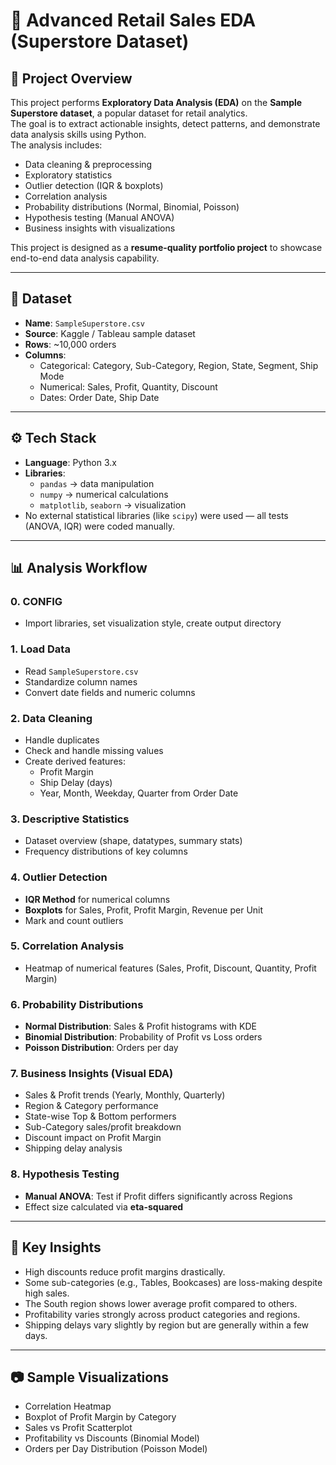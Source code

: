 # 🛒 Advanced Retail Sales EDA (Superstore Dataset)

## 📌 Project Overview
This project performs **Exploratory Data Analysis (EDA)** on the **Sample Superstore dataset**, a popular dataset for retail analytics.  
The goal is to extract actionable insights, detect patterns, and demonstrate data analysis skills using Python.  
The analysis includes:
- Data cleaning & preprocessing
- Exploratory statistics
- Outlier detection (IQR & boxplots)
- Correlation analysis
- Probability distributions (Normal, Binomial, Poisson)
- Hypothesis testing (Manual ANOVA)
- Business insights with visualizations

This project is designed as a **resume-quality portfolio project** to showcase end-to-end data analysis capability.

---

## 📂 Dataset
- **Name**: `SampleSuperstore.csv`
- **Source**: Kaggle / Tableau sample dataset
- **Rows**: ~10,000 orders
- **Columns**:
  - Categorical: Category, Sub-Category, Region, State, Segment, Ship Mode
  - Numerical: Sales, Profit, Quantity, Discount
  - Dates: Order Date, Ship Date

---

## ⚙️ Tech Stack
- **Language**: Python 3.x  
- **Libraries**:
  - `pandas` → data manipulation
  - `numpy` → numerical calculations
  - `matplotlib`, `seaborn` → visualization
- No external statistical libraries (like `scipy`) were used — all tests (ANOVA, IQR) were coded manually.

---

## 📊 Analysis Workflow
### **0. CONFIG**
- Import libraries, set visualization style, create output directory

### **1. Load Data**
- Read `SampleSuperstore.csv`
- Standardize column names
- Convert date fields and numeric columns

### **2. Data Cleaning**
- Handle duplicates
- Check and handle missing values
- Create derived features:
  - Profit Margin
  - Ship Delay (days)
  - Year, Month, Weekday, Quarter from Order Date

### **3. Descriptive Statistics**
- Dataset overview (shape, datatypes, summary stats)
- Frequency distributions of key columns

### **4. Outlier Detection**
- **IQR Method** for numerical columns
- **Boxplots** for Sales, Profit, Profit Margin, Revenue per Unit
- Mark and count outliers

### **5. Correlation Analysis**
- Heatmap of numerical features (Sales, Profit, Discount, Quantity, Profit Margin)

### **6. Probability Distributions**
- **Normal Distribution**: Sales & Profit histograms with KDE
- **Binomial Distribution**: Probability of Profit vs Loss orders
- **Poisson Distribution**: Orders per day

### **7. Business Insights (Visual EDA)**
- Sales & Profit trends (Yearly, Monthly, Quarterly)
- Region & Category performance
- State-wise Top & Bottom performers
- Sub-Category sales/profit breakdown
- Discount impact on Profit Margin
- Shipping delay analysis

### **8. Hypothesis Testing**
- **Manual ANOVA**: Test if Profit differs significantly across Regions
- Effect size calculated via **eta-squared**

---

## 📌 Key Insights
- High discounts reduce profit margins drastically.  
- Some sub-categories (e.g., Tables, Bookcases) are loss-making despite high sales.  
- The South region shows lower average profit compared to others.  
- Profitability varies strongly across product categories and regions.  
- Shipping delays vary slightly by region but are generally within a few days.  

---

## 📷 Sample Visualizations
- Correlation Heatmap  
- Boxplot of Profit Margin by Category  
- Sales vs Profit Scatterplot  
- Profitability vs Discounts (Binomial Model)  
- Orders per Day Distribution (Poisson Model)  




